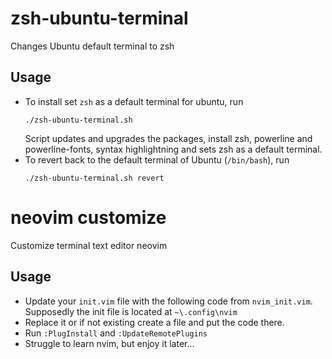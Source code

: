 # zsh-ubuntu-terminal
Changes Ubuntu default terminal to zsh

## Usage
- To install set `zsh` as a default terminal for ubuntu, run
  ```
  ./zsh-ubuntu-terminal.sh
  ```
  Script updates and upgrades the packages, install zsh, powerline and powerline-fonts, syntax highlightning and sets zsh as a default terminal.
- To revert back to the default terminal of Ubuntu (`/bin/bash`), run
  ```
  ./zsh-ubuntu-terminal.sh revert
  ```

# neovim customize
Customize terminal text editor neovim 

## Usage
- Update your `init.vim` file with the following code from `nvim_init.vim`.\
Supposedly the init file is located at `~\.config\nvim`
- Replace it or if not existing create a file and put the code there.
- Run `:PlugInstall` and `:UpdateRemotePlugins`
- Struggle to learn nvim, but enjoy it later...
